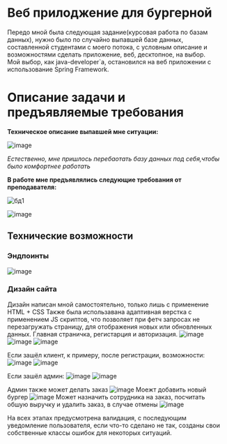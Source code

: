 # Веб прилоджение для бургерной

Передо мной была следующая задание(курсовая работа по базам данных), нужно было по случайно выпавшей базе данных, составленной студентами с моего потока, с условным описание и возможностями сделать приложение, веб, десктопное, на выбор.  
Мой выбор, как java-developer`а, остановился на веб приложении с использование Spring Framework.<br>

# Описание задачи и предъявляемые требования
**Техническое описание выпавшей мне ситуации:**

![image](https://github.com/user-attachments/assets/93481a4a-a3ee-4215-b268-75e5aa751477)

*Естественно, мне пришлось перебаотать базу данных под себя,чтобы было комфортнее работать*

**В работе мне предъявлялись следующие требования от преподавателя:**

![бд1](https://github.com/user-attachments/assets/cb769e28-189c-46b1-b448-6423b725af1d)

![image](https://github.com/user-attachments/assets/fb86a446-1f2b-4ba8-aa2f-b49ccbf3ad83)

## Технические возможности 

### Эндпоинты
![image](https://github.com/user-attachments/assets/48cba65b-c95d-4df7-b0f5-671a9bae5214)

### Дизайн сайта
 Дизайн написан мной самостоятельно, только лишь с применение HTML + CSS
 Также была использавана адаптивная верстка с применением JS скриптов, что позволяет при фетч запросах не перезагружать страницу, для отображения новых или обновленных данных.
 Главная страничка, регистарция и авторизация.
 ![image](https://github.com/user-attachments/assets/df35e46c-be7a-4644-a108-edf0f678510a)
![image](https://github.com/user-attachments/assets/a4cd6d1d-202a-4af3-aa9b-95948d67a034)
![image](https://github.com/user-attachments/assets/d911baa1-28f7-4254-9d83-34a89d929ffc)

Если зашёл клиент, к примеру, после регистрации, возможности:
![image](https://github.com/user-attachments/assets/76981d62-1ca5-4b89-acf0-140b683e0d17)
![image](https://github.com/user-attachments/assets/6a50b9bc-e768-4c20-9c43-b29101765eca)

Если зашёл админ:
![image](https://github.com/user-attachments/assets/5a3e82af-9423-4d6a-b202-9871a12b580f)
![image](https://github.com/user-attachments/assets/51dff513-5e84-48cf-aa27-5e847071cf84)

Админ также может делать заказ
![image](https://github.com/user-attachments/assets/07bc494a-a515-4b1b-a0dc-51cb06c0132a)
Моежт добавить новый бургер
![image](https://github.com/user-attachments/assets/dcdd6d23-cfe2-4103-831f-1f6f4a4334b5)
Может назначить сотрудника на заказ, посчитать обшую выручку и удалить заказ, в случае отмены
![image](https://github.com/user-attachments/assets/4c1945a0-5ef1-468f-a58f-89b5bb028abd)

На всех этапах предусмотрена валидация, с последующим уведомление пользователя, если что-то сделано не так, созданы свои собственные классы ошибок для некоторых ситуаций.
